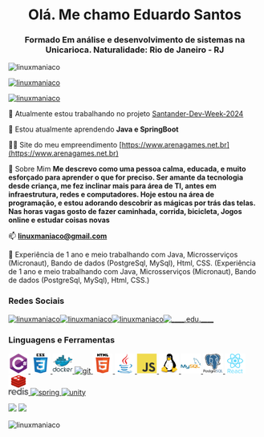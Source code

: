 <h1 align="center">Olá. Me chamo Eduardo Santos</h1>
<h3 align="center">Formado Em análise e desenvolvimento de sistemas na Unicarioca. Naturalidade: Rio de Janeiro - RJ</h3>

<p align="left"> <img src="https://komarev.com/ghpvc/?username=linuxmaniaco&label=Profile%20views&color=0e75b6&style=flat" alt="linuxmaniaco" /> </p>

<p align="left"> <a href="https://github.com/ryo-ma/github-profile-trophy"><img src="https://github-profile-trophy.vercel.app/?username=linuxmaniaco" alt="linuxmaniaco" /></a> </p>

<p align="left"> <a href="https://twitter.com/linuxmaniaco" target="blank"><img src="https://img.shields.io/twitter/follow/linuxmaniaco?logo=twitter&style=for-the-badge" alt="linuxmaniaco" /></a> </p>

🔭 Atualmente estou trabalhando no projeto [Santander-Dev-Week-2024](https://web.dio.me/track/7da9882f-2f0d-4f4d-b997-f300ce50f9f5)

🌱 Estou atualmente aprendendo **Java e SpringBoot**

👨‍💻 Site do meu empreendimento [https://www.arenagames.net.br](https://www.arenagames.net.br)

💬 Sobre Mim **Me descrevo como uma pessoa calma, educada, e muito esforçado para aprender o que for preciso. Ser amante da tecnologia desde criança, me fez inclinar mais para área de TI, antes em infraestrutura, redes e computadores. Hoje estou na área de programação, e estou adorando descobrir as mágicas por trás das telas. Nas horas vagas gosto de fazer caminhada, corrida, bicicleta, Jogos online e estudar coisas novas**

📫 **linuxmaniaco@gmail.com**

📄 Experiência de 1 ano e meio trabalhando com Java, Microsserviços (Micronaut), Bando de dados (PostgreSql, MySql), Html, CSS. (Experiência de 1 ano e meio trabalhando com Java, Microsserviços (Micronaut), Bando de dados (PostgreSql, MySql), Html, CSS.)

<h3 align="left">Redes Sociais</h3>
<p align="left">
<a href="https://dev.to/linuxmaniaco" target="blank"><img align="center" src="https://raw.githubusercontent.com/rahuldkjain/github-profile-readme-generator/master/src/images/icons/Social/devto.svg" alt="linuxmaniaco" height="30" width="40" /></a><a href="https://twitter.com/linuxmaniaco" target="blank"><img align="center" src="https://raw.githubusercontent.com/rahuldkjain/github-profile-readme-generator/master/src/images/icons/Social/twitter.svg" alt="linuxmaniaco" height="30" width="40" /></a><a href="https://fb.com/linuxmaniaco" target="blank"><img align="center" src="https://raw.githubusercontent.com/rahuldkjain/github-profile-readme-generator/master/src/images/icons/Social/facebook.svg" alt="linuxmaniaco" height="30" width="40" /></a><a href="https://instagram.com/____.edu.____" target="blank"><img align="center" src="https://raw.githubusercontent.com/rahuldkjain/github-profile-readme-generator/master/src/images/icons/Social/instagram.svg" alt="____.edu.____" height="30" width="40" /></a>
</p>

<h3 align="left">Linguagens e Ferramentas</h3>
<p align="left"> <a href="https://www.w3schools.com/cs/" target="_blank" rel="noreferrer"> <img src="https://raw.githubusercontent.com/devicons/devicon/master/icons/csharp/csharp-original.svg" alt="csharp" width="40" height="40"/> </a> <a href="https://www.w3schools.com/css/" target="_blank" rel="noreferrer"> <img src="https://raw.githubusercontent.com/devicons/devicon/master/icons/css3/css3-original-wordmark.svg" alt="css3" width="40" height="40"/> </a> <a href="https://www.docker.com/" target="_blank" rel="noreferrer"> <img src="https://raw.githubusercontent.com/devicons/devicon/master/icons/docker/docker-original-wordmark.svg" alt="docker" width="40" height="40"/> </a> <a href="https://git-scm.com/" target="_blank" rel="noreferrer"> <img src="https://www.vectorlogo.zone/logos/git-scm/git-scm-icon.svg" alt="git" width="40" height="40"/> </a> <a href="https://www.w3.org/html/" target="_blank" rel="noreferrer"> <img src="https://raw.githubusercontent.com/devicons/devicon/master/icons/html5/html5-original-wordmark.svg" alt="html5" width="40" height="40"/> </a> <a href="https://www.java.com" target="_blank" rel="noreferrer"> <img src="https://raw.githubusercontent.com/devicons/devicon/master/icons/java/java-original.svg" alt="java" width="40" height="40"/> </a> <a href="https://developer.mozilla.org/en-US/docs/Web/JavaScript" target="_blank" rel="noreferrer"> <img src="https://raw.githubusercontent.com/devicons/devicon/master/icons/javascript/javascript-original.svg" alt="javascript" width="40" height="40"/> </a> <a href="https://www.linux.org/" target="_blank" rel="noreferrer"> <img src="https://raw.githubusercontent.com/devicons/devicon/master/icons/linux/linux-original.svg" alt="linux" width="40" height="40"/> </a> <a href="https://www.mysql.com/" target="_blank" rel="noreferrer"> <img src="https://raw.githubusercontent.com/devicons/devicon/master/icons/mysql/mysql-original-wordmark.svg" alt="mysql" width="40" height="40"/> </a> <a href="https://www.postgresql.org" target="_blank" rel="noreferrer"> <img src="https://raw.githubusercontent.com/devicons/devicon/master/icons/postgresql/postgresql-original-wordmark.svg" alt="postgresql" width="40" height="40"/> </a> <a href="https://reactjs.org/" target="_blank" rel="noreferrer"> <img src="https://raw.githubusercontent.com/devicons/devicon/master/icons/react/react-original-wordmark.svg" alt="react" width="40" height="40"/> </a> <a href="https://redis.io" target="_blank" rel="noreferrer"> <img src="https://raw.githubusercontent.com/devicons/devicon/master/icons/redis/redis-original-wordmark.svg" alt="redis" width="40" height="40"/> </a> <a href="https://spring.io/" target="_blank" rel="noreferrer"> <img src="https://www.vectorlogo.zone/logos/springio/springio-icon.svg" alt="spring" width="40" height="40"/> </a> <a href="https://unity.com/" target="_blank" rel="noreferrer"> <img src="https://www.vectorlogo.zone/logos/unity3d/unity3d-icon.svg" alt="unity" width="40" height="40"/> </a> </p>

<p> <img height="180em" src="https://github-readme-stats.vercel.app/api?username=linuxmaniaco&show_icons=true&theme=cobalt&include_all_commits=true&count_private=true"/>
  <img height="180em" src="https://github-readme-stats.vercel.app/api/top-langs/?username=linuxmaniaco&layout=compact&langs_count=7&theme=cobalt"/></p>

<p><img align="center" src="https://github-readme-streak-stats.herokuapp.com/?user=linuxmaniaco&" alt="linuxmaniaco" /></p>
